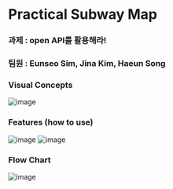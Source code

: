 # Practical Subway Map
### 과제 : open API를 활용해라! 
### 팀원 : Eunseo Sim, Jina Kim, Haeun Song

### Visual Concepts
![image](https://user-images.githubusercontent.com/55528304/221536372-2f95fcd2-5d6d-4e3f-a35e-4161e6941f18.png)

### Features (how to use)
![image](https://user-images.githubusercontent.com/55528304/221536456-75af672f-7800-4cd7-819c-a3b71f93e831.png)
![image](https://user-images.githubusercontent.com/55528304/221536526-0d906462-3810-4696-85a7-6a7cd24c4de3.png)

### Flow Chart
![image](https://user-images.githubusercontent.com/55528304/221536581-de7ec459-15d8-4951-925e-158abf9ab35c.png)
